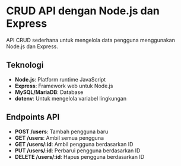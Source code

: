 # CRUD API dengan Node.js dan Express

API CRUD sederhana untuk mengelola data pengguna menggunakan Node.js dan Express.

## Teknologi

- **Node.js**: Platform runtime JavaScript
- **Express**: Framework web untuk Node.js
- **MySQL/MariaDB**: Database
- **dotenv**: Untuk mengelola variabel lingkungan

## Endpoints API

- **POST /users**: Tambah pengguna baru
- **GET /users**: Ambil semua pengguna
- **GET /users/:id**: Ambil pengguna berdasarkan ID
- **PUT /users/:id**: Perbarui pengguna berdasarkan ID
- **DELETE /users/:id**: Hapus pengguna berdasarkan ID
